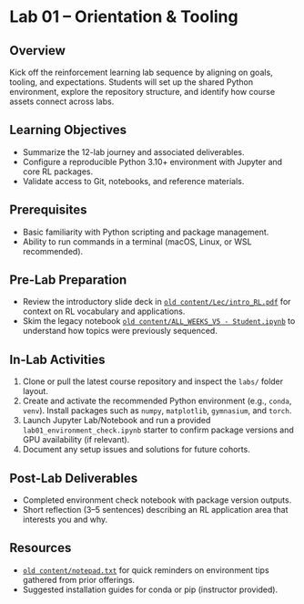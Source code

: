 # Lab 01 – Orientation & Tooling

## Overview
Kick off the reinforcement learning lab sequence by aligning on goals, tooling, and expectations. Students will set up the shared Python environment, explore the repository structure, and identify how course assets connect across labs.

## Learning Objectives
- Summarize the 12-lab journey and associated deliverables.
- Configure a reproducible Python 3.10+ environment with Jupyter and core RL packages.
- Validate access to Git, notebooks, and reference materials.

## Prerequisites
- Basic familiarity with Python scripting and package management.
- Ability to run commands in a terminal (macOS, Linux, or WSL recommended).

## Pre-Lab Preparation
- Review the introductory slide deck in [`old content/Lec/intro_RL.pdf`](../../old%20content/Lec/intro_RL.pdf) for context on RL vocabulary and applications.
- Skim the legacy notebook [`old content/ALL_WEEKS_V5 - Student.ipynb`](../../old%20content/ALL_WEEKS_V5%20-%20Student.ipynb) to understand how topics were previously sequenced.

## In-Lab Activities
1. Clone or pull the latest course repository and inspect the `labs/` folder layout.
2. Create and activate the recommended Python environment (e.g., `conda`, `venv`). Install packages such as `numpy`, `matplotlib`, `gymnasium`, and `torch`.
3. Launch Jupyter Lab/Notebook and run a provided `lab01_environment_check.ipynb` starter to confirm package versions and GPU availability (if relevant).
4. Document any setup issues and solutions for future cohorts.

## Post-Lab Deliverables
- Completed environment check notebook with package version outputs.
- Short reflection (3–5 sentences) describing an RL application area that interests you and why.

## Resources
- [`old content/notepad.txt`](../../old%20content/notepad.txt) for quick reminders on environment tips gathered from prior offerings.
- Suggested installation guides for conda or pip (instructor provided).
